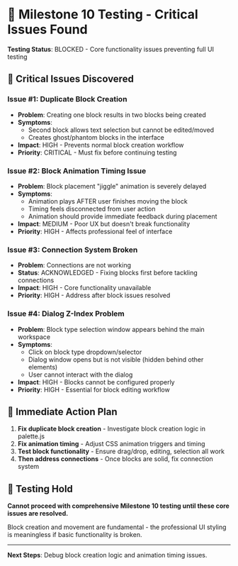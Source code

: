 # 🚨 Milestone 10 Testing - Critical Issues Found

**Testing Status**: BLOCKED - Core functionality issues preventing full UI testing

## 🐛 **Critical Issues Discovered**

### **Issue #1: Duplicate Block Creation**
- **Problem**: Creating one block results in two blocks being created
- **Symptoms**: 
  - Second block allows text selection but cannot be edited/moved
  - Creates ghost/phantom blocks in the interface
- **Impact**: HIGH - Prevents normal block creation workflow
- **Priority**: CRITICAL - Must fix before continuing testing

### **Issue #2: Block Animation Timing Issue**
- **Problem**: Block placement "jiggle" animation is severely delayed
- **Symptoms**:
  - Animation plays AFTER user finishes moving the block
  - Timing feels disconnected from user action
  - Animation should provide immediate feedback during placement
- **Impact**: MEDIUM - Poor UX but doesn't break functionality
- **Priority**: HIGH - Affects professional feel of interface

### **Issue #3: Connection System Broken**
- **Problem**: Connections are not working
- **Status**: ACKNOWLEDGED - Fixing blocks first before tackling connections
- **Impact**: HIGH - Core functionality unavailable
- **Priority**: HIGH - Address after block issues resolved

### **Issue #4: Dialog Z-Index Problem**
- **Problem**: Block type selection window appears behind the main workspace
- **Symptoms**: 
  - Click on block type dropdown/selector
  - Dialog window opens but is not visible (hidden behind other elements)
  - User cannot interact with the dialog
- **Impact**: HIGH - Blocks cannot be configured properly
- **Priority**: HIGH - Essential for block editing workflow

## 🎯 **Immediate Action Plan**

1. **Fix duplicate block creation** - Investigate block creation logic in palette.js
2. **Fix animation timing** - Adjust CSS animation triggers and timing
3. **Test block functionality** - Ensure drag/drop, editing, selection all work
4. **Then address connections** - Once blocks are solid, fix connection system

## 📝 **Testing Hold**

**Cannot proceed with comprehensive Milestone 10 testing until these core issues are resolved.**

Block creation and movement are fundamental - the professional UI styling is meaningless if basic functionality is broken.

---

**Next Steps**: Debug block creation logic and animation timing issues.
